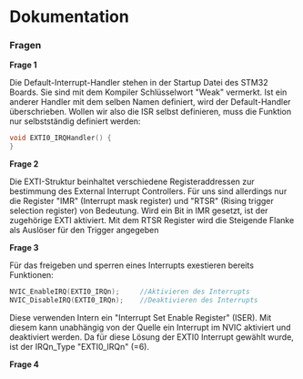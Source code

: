 # Dokumentation
### Fragen
**Frage 1**

Die Default-Interrupt-Handler stehen in der Startup Datei des STM32 Boards.	Sie
sind mit dem Kompiler Schlüsselwort "Weak" vermerkt. Ist ein anderer Handler mit 
dem selben Namen definiert, wird der Default-Handler überschrieben.
Wollen wir also die ISR selbst definieren, muss die Funktion nur selbstständig
definiert werden:
``` C
void EXTI0_IRQHandler() {
}
```

**Frage 2**

Die EXTI-Struktur beinhaltet verschiedene Registeraddressen zur bestimmung
des External Interrupt Controllers. Für uns sind allerdings nur die Register
"IMR" (Interrupt mask register) und "RTSR" (Rising trigger selection register) von
Bedeutung. Wird ein Bit in IMR gesetzt, ist der zugehörige EXTI aktiviert.
Mit dem RTSR Register wird die Steigende Flanke als Auslöser für den Trigger 
angegeben

**Frage 3**

Für das freigeben und sperren eines Interrupts exestieren bereits Funktionen:
```C
NVIC_EnableIRQ(EXTI0_IRQn);		//Aktivieren des Interrupts
NVIC_DisableIRQ(EXTI0_IRQn);	//Deaktivieren des Interrupts
```
Diese verwenden Intern ein "Interrupt Set Enable Register" (ISER). Mit diesem
kann unabhängig von der Quelle ein Interrupt im NVIC aktiviert und deaktiviert werden.
Da für diese Lösung der EXTI0 Interrupt gewählt wurde, ist der IRQn_Type 
"EXTI0_IRQn" (=6).

**Frage 4**

